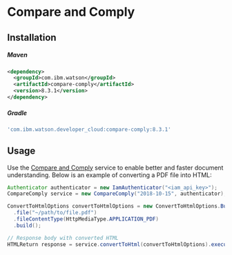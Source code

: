 # Compare and Comply

## Installation

##### Maven

```xml
<dependency>
  <groupId>com.ibm.watson</groupId>
  <artifactId>compare-comply</artifactId>
  <version>8.3.1</version>
</dependency>
```

##### Gradle

```gradle
'com.ibm.watson.developer_cloud:compare-comply:8.3.1'
```

## Usage

Use the [Compare and Comply](https://cloud.ibm.com/docs/compare-comply/index.html#about) service to enable better and faster document understanding. Below is an example of converting a PDF file into HTML:

```java
Authenticator authenticator = new IamAuthenticator("<iam_api_key>");
CompareComply service = new CompareComply("2018-10-15", authenticator);

ConvertToHtmlOptions convertToHtmlOptions = new ConvertToHtmlOptions.Builder()
  .file("~/path/to/file.pdf")
  .fileContentType(HttpMediaType.APPLICATION_PDF)
  .build();

// Response body with converted HTML
HTMLReturn response = service.convertToHtml(convertToHtmlOptions).execute().getResult();
```
